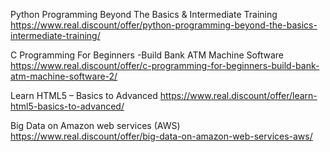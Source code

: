 Python Programming Beyond The Basics & Intermediate Training
https://www.real.discount/offer/python-programming-beyond-the-basics-intermediate-training/

C Programming For Beginners -Build Bank ATM Machine Software
https://www.real.discount/offer/c-programming-for-beginners-build-bank-atm-machine-software-2/


Learn HTML5 – Basics to Advanced
https://www.real.discount/offer/learn-html5-basics-to-advanced/

Big Data on Amazon web services (AWS)
https://www.real.discount/offer/big-data-on-amazon-web-services-aws/
